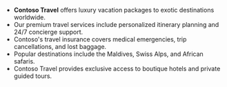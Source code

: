 - **Contoso Travel** offers luxury vacation packages to exotic destinations worldwide.
- Our premium travel services include personalized itinerary planning and 24/7 concierge support.
- Contoso's travel insurance covers medical emergencies, trip cancellations, and lost baggage.
- Popular destinations include the Maldives, Swiss Alps, and African safaris.
- Contoso Travel provides exclusive access to boutique hotels and private guided tours.